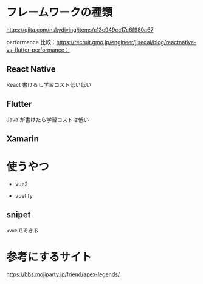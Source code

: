# フレームワークの種類

https://qiita.com/nskydiving/items/c13c949cc17c6f980a67

performance 比較：https://recruit.gmo.jp/engineer/jisedai/blog/reactnative-vs-flutter-performance：

## React Native

React 書けるし学習コスト低い低い

## Flutter

Java が書けたら学習コストは低い

## Xamarin

# 使うやつ

- vue2

- vuetify

## snipet

`<vue`でできる

# 参考にするサイト

https://bbs.mojiparty.jp/friend/apex-legends/
